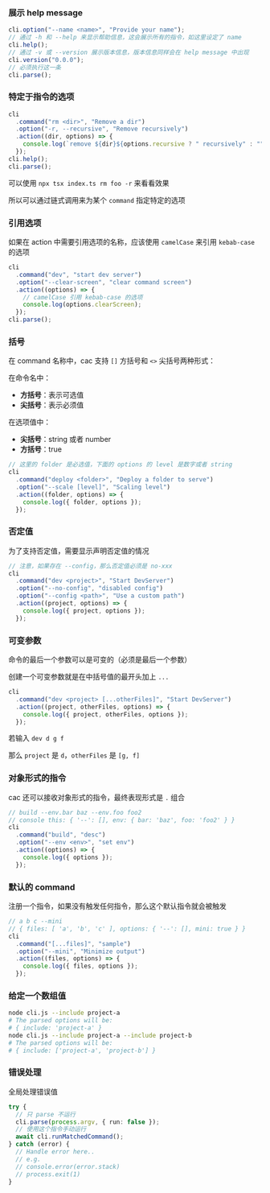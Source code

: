 <!-- [English](./usage_en.md) | [中文](./usage_cn.md) -->

### 展示 help message

```ts
cli.option("--name <name>", "Provide your name");
// 通过 -h 和 --help 来显示帮助信息，这会展示所有的指令，如这里设定了 name
cli.help();
// 通过 -v 或 --version 展示版本信息，版本信息同样会在 help message 中出现
cli.version("0.0.0");
// 必须执行这一条
cli.parse();
```

### 特定于指令的选项

```ts
cli
  .command("rm <dir>", "Remove a dir")
  .option("-r, --recursive", "Remove recursively")
  .action((dir, options) => {
    console.log(`remove ${dir}${options.recursive ? " recursively" : ""}`);
  });
cli.help();
cli.parse();
```

可以使用 `npx tsx index.ts rm foo -r` 来看看效果

所以可以通过链式调用来为某个 `command` 指定特定的选项

### 引用选项

如果在 action 中需要引用选项的名称，应该使用 `camelCase` 来引用 `kebab-case` 的选项

```ts
cli
  .command("dev", "start dev server")
  .option("--clear-screen", "clear command screen")
  .action((options) => {
    // camelCase 引用 kebab-case 的选项
    console.log(options.clearScreen);
  });
cli.parse();
```

### 括号

在 command 名称中，cac 支持 `[]` 方括号和 `<>` 尖括号两种形式：

在命令名中：

- **方括号**：表示可选值
- **尖括号**：表示必须值

在选项值中：

- **尖括号**：string 或者 number
- **方括号**：true

```ts
// 这里的 folder 是必选值，下面的 options 的 level 是数字或者 string
cli
  .command("deploy <folder>", "Deploy a folder to serve")
  .option("--scale [level]", "Scaling level")
  .action((folder, options) => {
    console.log({ folder, options });
  });
```

### 否定值

为了支持否定值，需要显示声明否定值的情况

```ts
// 注意，如果存在 --config，那么否定值必须是 no-xxx
cli
  .command("dev <project>", "Start DevServer")
  .option("--no-config", "disabled config")
  .option("--config <path>", "Use a custom path")
  .action((project, options) => {
    console.log({ project, options });
  });
```

### 可变参数

命令的最后一个参数可以是可变的（必须是最后一个参数）

创建一个可变参数就是在中括号值的最开头加上 `...`

```ts
cli
  .command("dev <project> [...otherFiles]", "Start DevServer")
  .action((project, otherFiles, options) => {
    console.log({ project, otherFiles, options });
  });
```

若输入 `dev d g f`

那么 `project` 是 `d`，`otherFiles` 是 `[g, f]`

### 对象形式的指令

cac 还可以接收对象形式的指令，最终表现形式是 `.` 组合

```ts
// build --env.bar baz --env.foo foo2
// console this: { '--': [], env: { bar: 'baz', foo: 'foo2' } }
cli
  .command("build", "desc")
  .option("--env <env>", "set env")
  .action((options) => {
    console.log({ options });
  });
```

### 默认的 command

注册一个指令，如果没有触发任何指令，那么这个默认指令就会被触发

```ts
// a b c --mini
// { files: [ 'a', 'b', 'c' ], options: { '--': [], mini: true } }
cli
  .command("[...files]", "sample")
  .option("--mini", "Minimize output")
  .action((files, options) => {
    console.log({ files, options });
  });
```

### 给定一个数组值

```bash
node cli.js --include project-a
# The parsed options will be:
# { include: 'project-a' }
node cli.js --include project-a --include project-b
# The parsed options will be:
# { include: ['project-a', 'project-b'] }
```

### 错误处理

全局处理错误值

```ts
try {
  // 只 parse 不运行
  cli.parse(process.argv, { run: false });
  // 使用这个指令手动运行
  await cli.runMatchedCommand();
} catch (error) {
  // Handle error here..
  // e.g.
  // console.error(error.stack)
  // process.exit(1)
}
```
